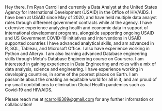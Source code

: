  Hey there, I’m Ryan Carroll
 and currently a Data Analyst at the United States Agency for International Development (USAID)
 in the Office of HIV/AIDS. I have been at USAID since May of 2020, and have held multiple data analyst roles through differenet government contracts while at the agency. 
 I have extensive experience analyzing health and economic data in support of international development programs, 
 alongside supporting ongoing USAID and US Government COVID-19 initiatives and interventions in USAID supported 
 countries
 I have advanced analytical skills, and am advanced in R, SQL, Tableau, and Microsoft Office. I also have experience working in Python and Alteryx. 
 I am also learning advanced Database engineering skills through Meta's Database Engineering course on Coursera. 
 I am interested in gaining experience in Data Engineering and roles with a mix of data analysis, science and engineering.
 I have experience working in developing countries, in some of the poorest places on Earth. I am passonite about the creating an equitable world for all in it, and am proud of my small contribitions to elimination Global Health pandemics such as Covid-19 and HIV/AIDS.

 Please reach me at rcarroll9389@gmail.com for any further information or collaboration! 

<!---
rcarroll9389/rcarroll9389 is a ✨ special ✨ repository because its `README.md` (this file) appears on your GitHub profile.
You can click the Preview link to take a look at your changes.
--->
